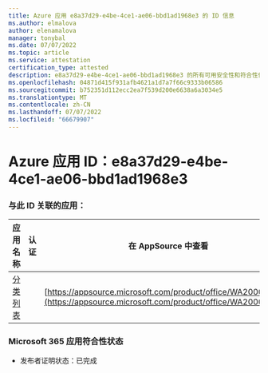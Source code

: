 ```yaml
---
title: Azure 应用 e8a37d29-e4be-4ce1-ae06-bbd1ad1968e3 的 ID 信息
ms.author: elmalova
author: elenamalova
manager: tonybal
ms.date: 07/07/2022
ms.topic: article
ms.service: attestation
certification_type: attested
description: e8a37d29-e4be-4ce1-ae06-bbd1ad1968e3 的所有可用安全性和符合性信息。
ms.openlocfilehash: 04871d415f931afb4621a1d7a7f66c9333b06586
ms.sourcegitcommit: b752351d112ecc2ea7f539d200e6638a6a3034e5
ms.translationtype: MT
ms.contentlocale: zh-CN
ms.lasthandoff: 07/07/2022
ms.locfileid: "66679907"
---
```

# <a name="azure-app-id-e8a37d29-e4be-4ce1-ae06-bbd1ad1968e3"></a>Azure 应用 ID：e8a37d29-e4be-4ce1-ae06-bbd1ad1968e3


### <a name="apps-associated-with-this-id"></a>与此 ID 关联的应用：
| **应用名称** | **认证** | **在 AppSource 中查看** |
|--------------|---------------|-----------------------|
| [分类列表](../forward/WA200004155.md) |  | [https://appsource.microsoft.com/product/office/WA200004155](https://appsource.microsoft.com/product/office/WA200004155) |

### <a name="microsoft-365-app-compliance-status"></a>Microsoft 365 应用符合性状态
- 发布者证明状态：已完成
